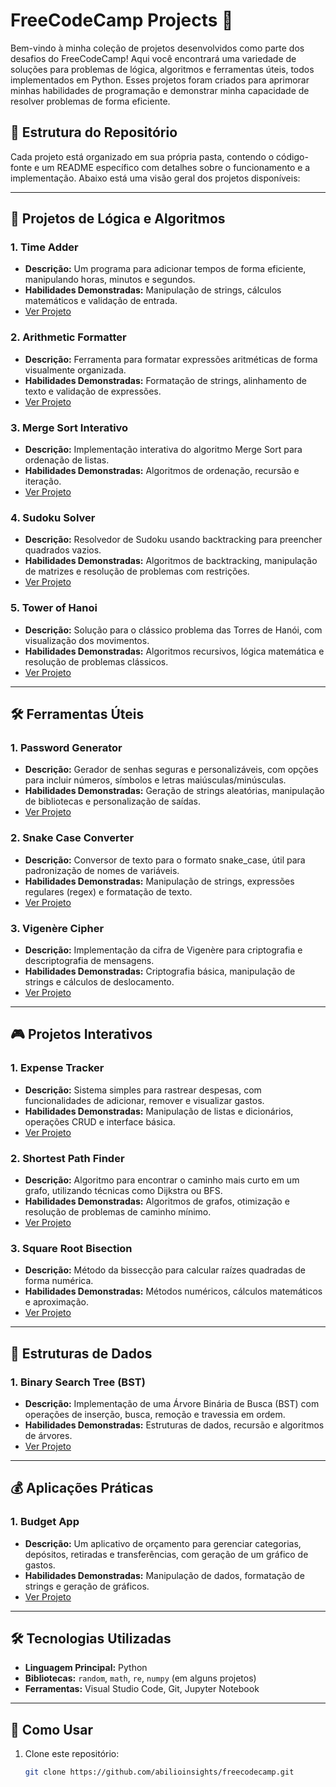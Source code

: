 # FreeCodeCamp Projects 🚀

Bem-vindo à minha coleção de projetos desenvolvidos como parte dos desafios do FreeCodeCamp! Aqui você encontrará uma variedade de soluções para problemas de lógica, algoritmos e ferramentas úteis, todos implementados em Python. Esses projetos foram criados para aprimorar minhas habilidades de programação e demonstrar minha capacidade de resolver problemas de forma eficiente.

## 📂 Estrutura do Repositório

Cada projeto está organizado em sua própria pasta, contendo o código-fonte e um README específico com detalhes sobre o funcionamento e a implementação. Abaixo está uma visão geral dos projetos disponíveis:

---

## 🧠 **Projetos de Lógica e Algoritmos**

### 1. **Time Adder**
   - **Descrição:** Um programa para adicionar tempos de forma eficiente, manipulando horas, minutos e segundos.
   - **Habilidades Demonstradas:** Manipulação de strings, cálculos matemáticos e validação de entrada.
   - [Ver Projeto](https://github.com/abilioinsights/free_code_camp/tree/main/scientific_computing_with_python/Time_adder)

### 2. **Arithmetic Formatter**
   - **Descrição:** Ferramenta para formatar expressões aritméticas de forma visualmente organizada.
   - **Habilidades Demonstradas:** Formatação de strings, alinhamento de texto e validação de expressões.
   - [Ver Projeto](https://github.com/abilioinsights/free_code_camp/tree/main/scientific_computing_with_python/arithmetic_formatter)

### 3. **Merge Sort Interativo**
   - **Descrição:** Implementação interativa do algoritmo Merge Sort para ordenação de listas.
   - **Habilidades Demonstradas:** Algoritmos de ordenação, recursão e iteração.
   - [Ver Projeto](https://github.com/abilioinsights/free_code_camp/tree/main/scientific_computing_with_python/merge_sort_interactive)

### 4. **Sudoku Solver**
   - **Descrição:** Resolvedor de Sudoku usando backtracking para preencher quadrados vazios.
   - **Habilidades Demonstradas:** Algoritmos de backtracking, manipulação de matrizes e resolução de problemas com restrições.
   - [Ver Projeto](https://github.com/abilioinsights/free_code_camp/tree/main/scientific_computing_with_python/sudoku_solver)

### 5. **Tower of Hanoi**
   - **Descrição:** Solução para o clássico problema das Torres de Hanói, com visualização dos movimentos.
   - **Habilidades Demonstradas:** Algoritmos recursivos, lógica matemática e resolução de problemas clássicos.
   - [Ver Projeto](https://github.com/abilioinsights/free_code_camp/tree/main/scientific_computing_with_python/tower_of_hanoi)

---

## 🛠 **Ferramentas Úteis**

### 1. **Password Generator**
   - **Descrição:** Gerador de senhas seguras e personalizáveis, com opções para incluir números, símbolos e letras maiúsculas/minúsculas.
   - **Habilidades Demonstradas:** Geração de strings aleatórias, manipulação de bibliotecas e personalização de saídas.
   - [Ver Projeto](https://github.com/abilioinsights/free_code_camp/tree/main/scientific_computing_with_python/password_generator)

### 2. **Snake Case Converter**
   - **Descrição:** Conversor de texto para o formato snake_case, útil para padronização de nomes de variáveis.
   - **Habilidades Demonstradas:** Manipulação de strings, expressões regulares (regex) e formatação de texto.
   - [Ver Projeto](https://github.com/abilioinsights/free_code_camp/tree/main/scientific_computing_with_python/snake_case_converter)

### 3. **Vigenère Cipher**
   - **Descrição:** Implementação da cifra de Vigenère para criptografia e descriptografia de mensagens.
   - **Habilidades Demonstradas:** Criptografia básica, manipulação de strings e cálculos de deslocamento.
   - [Ver Projeto](https://github.com/abilioinsights/free_code_camp/tree/main/scientific_computing_with_python/vigenere_cipher)

---

## 🎮 **Projetos Interativos**

### 1. **Expense Tracker**
   - **Descrição:** Sistema simples para rastrear despesas, com funcionalidades de adicionar, remover e visualizar gastos.
   - **Habilidades Demonstradas:** Manipulação de listas e dicionários, operações CRUD e interface básica.
   - [Ver Projeto](https://github.com/abilioinsights/free_code_camp/tree/main/scientific_computing_with_python/expense_tracker)

### 2. **Shortest Path Finder**
   - **Descrição:** Algoritmo para encontrar o caminho mais curto em um grafo, utilizando técnicas como Dijkstra ou BFS.
   - **Habilidades Demonstradas:** Algoritmos de grafos, otimização e resolução de problemas de caminho mínimo.
   - [Ver Projeto](https://github.com/abilioinsights/free_code_camp/tree/main/scientific_computing_with_python/shortest_path_finder)

### 3. **Square Root Bisection**
   - **Descrição:** Método da bissecção para calcular raízes quadradas de forma numérica.
   - **Habilidades Demonstradas:** Métodos numéricos, cálculos matemáticos e aproximação.
   - [Ver Projeto](https://github.com/abilioinsights/free_code_camp/tree/main/scientific_computing_with_python/square-root-bisection)

---

## 🌳 **Estruturas de Dados**

### 1. **Binary Search Tree (BST)**
   - **Descrição:** Implementação de uma Árvore Binária de Busca (BST) com operações de inserção, busca, remoção e travessia em ordem.
   - **Habilidades Demonstradas:** Estruturas de dados, recursão e algoritmos de árvores.
   - [Ver Projeto](https://github.com/abilioinsights/free_code_camp/blob/main/scientific_computing_with_python/binary-search-tree/readme.md)

---

## 💰 **Aplicações Práticas**

### 1. **Budget App**
   - **Descrição:** Um aplicativo de orçamento para gerenciar categorias, depósitos, retiradas e transferências, com geração de um gráfico de gastos.
   - **Habilidades Demonstradas:** Manipulação de dados, formatação de strings e geração de gráficos.
   - [Ver Projeto](https://github.com/abilioinsights/free_code_camp/tree/main/scientific_computing_with_python/budget_app)

---

## 🛠 **Tecnologias Utilizadas**
- **Linguagem Principal:** Python
- **Bibliotecas:** `random`, `math`, `re`, `numpy` (em alguns projetos)
- **Ferramentas:** Visual Studio Code, Git, Jupyter Notebook

---

## 🚀 **Como Usar**
1. Clone este repositório:
   ```bash
   git clone https://github.com/abilioinsights/freecodecamp.git
